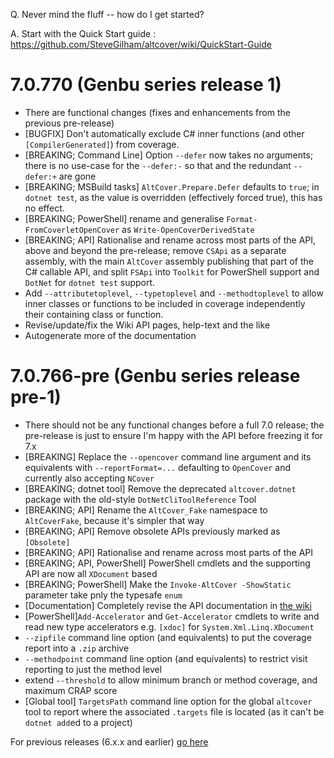 Q. Never mind the fluff -- how do I get started?

A. Start with the Quick Start guide : https://github.com/SteveGilham/altcover/wiki/QuickStart-Guide

# 7.0.770 (Genbu series release 1)
* There are functional changes (fixes and enhancements from the previous pre-release)
* [BUGFIX] Don't automatically exclude C# inner functions (and other `[CompilerGenerated]`) from coverage.
* [BREAKING; Command Line] Option `--defer` now takes no arguments; there is no use-case for the `--defer:-` so that and the redundant `--defer:+` are gone
* [BREAKING; MSBuild tasks] `AltCover.Prepare.Defer` defaults to `true`; in `dotnet test`, as the value is overridden (effectively forced true), this has no effect.
* [BREAKING; PowerShell] rename and generalise `Format-FromCoverletOpenCover` as `Write-OpenCoverDerivedState`
* [BREAKING; API] Rationalise and rename across most parts of the API, above and beyond the pre-release; remove `CSApi` as a separate assembly, with the main `AltCover` assembly publishing that part of the C# callable API, and split `FSApi` into `Toolkit` for PowerShell support and `DotNet` for `dotnet test` support.
* Add `--attributetoplevel`, `--typetoplevel`  and `--methodtoplevel`  to allow inner classes or functions to be included in coverage independently their containing class or function.
* Revise/update/fix the Wiki API pages, help-text and the like
* Autogenerate more of the documentation

# 7.0.766-pre (Genbu series release pre-1)

* There should not be any functional changes before a full 7.0 release; the pre-release is just to ensure I'm happy with the API before freezing it for 7.x
* [BREAKING] Replace the `--opencover` command line argument and its equivalents with `--reportFormat=...` defaulting to `OpenCover` and currently also accepting `NCover`
* [BREAKING; dotnet tool] Remove the deprecated `altcover.dotnet` package with the old-style `DotNetCliToolReference` Tool
* [BREAKING; API] Rename the `AltCover_Fake` namespace to `AltCoverFake`, because it's simpler that way
* [BREAKING; API] Remove obsolete APIs previously marked as `[Obsolete]`
* [BREAKING; API] Rationalise and rename across most parts of the API
* [BREAKING; API, PowerShell] PowerShell cmdlets and the supporting API are now all `XDocument` based
* [BREAKING; PowerShell] Make the `Invoke-AltCover -ShowStatic` parameter take pnly the typesafe `enum`
* [Documentation] Completely revise the API documentation in [the wiki](https://github.com/SteveGilham/altcover/wiki)
* [PowerShell]`Add-Accelerator` and `Get-Accelerator` cmdlets to write and read new type accelerators e.g. `[xdoc]` for `System.Xml.Linq.XDocument`
*  `--zipfile` command line option (and equivalents) to put the coverage report into a `.zip` archive
* `--methodpoint` command line option (and equivalents) to restrict visit reporting to just the method level
* extend `--threshold` to allow minimum branch or method coverage, and maximum CRAP score
* [Global tool] `TargetsPath` command line option for the global `altcover` tool to report where the associated `.targets` file is located (as it can't be `dotnet add`ed to a project)


For previous releases (6.x.x and earlier) [go here](https://github.com/SteveGilham/altcover/blob/master/ReleaseNotes%20-%20Previously.md)